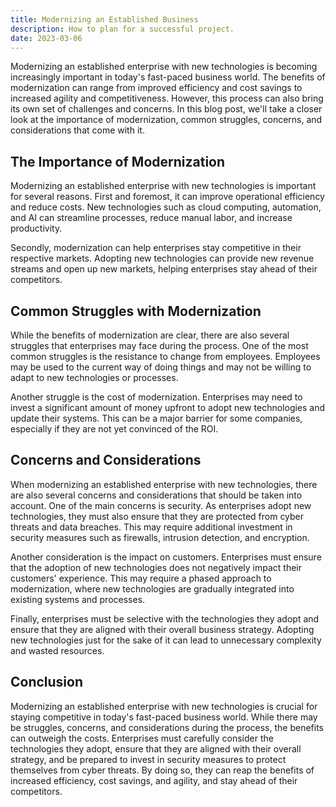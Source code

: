 ```yaml
---
title: Modernizing an Established Business
description: How to plan for a successful project.
date: 2023-03-06
---
```


Modernizing an established enterprise with new technologies is becoming increasingly important in today's fast-paced business world. The benefits of modernization can range from improved efficiency and cost savings to increased agility and competitiveness. However, this process can also bring its own set of challenges and concerns. In this blog post, we'll take a closer look at the importance of modernization, common struggles, concerns, and considerations that come with it.

## The Importance of Modernization

Modernizing an established enterprise with new technologies is important for several reasons. First and foremost, it can improve operational efficiency and reduce costs. New technologies such as cloud computing, automation, and AI can streamline processes, reduce manual labor, and increase productivity.

Secondly, modernization can help enterprises stay competitive in their respective markets. Adopting new technologies can provide new revenue streams and open up new markets, helping enterprises stay ahead of their competitors.

## Common Struggles with Modernization

While the benefits of modernization are clear, there are also several struggles that enterprises may face during the process. One of the most common struggles is the resistance to change from employees. Employees may be used to the current way of doing things and may not be willing to adapt to new technologies or processes.

Another struggle is the cost of modernization. Enterprises may need to invest a significant amount of money upfront to adopt new technologies and update their systems. This can be a major barrier for some companies, especially if they are not yet convinced of the ROI.

## Concerns and Considerations

When modernizing an established enterprise with new technologies, there are also several concerns and considerations that should be taken into account. One of the main concerns is security. As enterprises adopt new technologies, they must also ensure that they are protected from cyber threats and data breaches. This may require additional investment in security measures such as firewalls, intrusion detection, and encryption.

Another consideration is the impact on customers. Enterprises must ensure that the adoption of new technologies does not negatively impact their customers' experience. This may require a phased approach to modernization, where new technologies are gradually integrated into existing systems and processes.

Finally, enterprises must be selective with the technologies they adopt and ensure that they are aligned with their overall business strategy. Adopting new technologies just for the sake of it can lead to unnecessary complexity and wasted resources.

## Conclusion

Modernizing an established enterprise with new technologies is crucial for staying competitive in today's fast-paced business world. While there may be struggles, concerns, and considerations during the process, the benefits can outweigh the costs. Enterprises must carefully consider the technologies they adopt, ensure that they are aligned with their overall strategy, and be prepared to invest in security measures to protect themselves from cyber threats. By doing so, they can reap the benefits of increased efficiency, cost savings, and agility, and stay ahead of their competitors.
